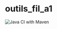 # outils_fil_a1

![Java CI with Maven](https://github.com/thomasaudo/outils_fil_a1/workflows/Java%20CI%20with%20Maven/badge.svg)

